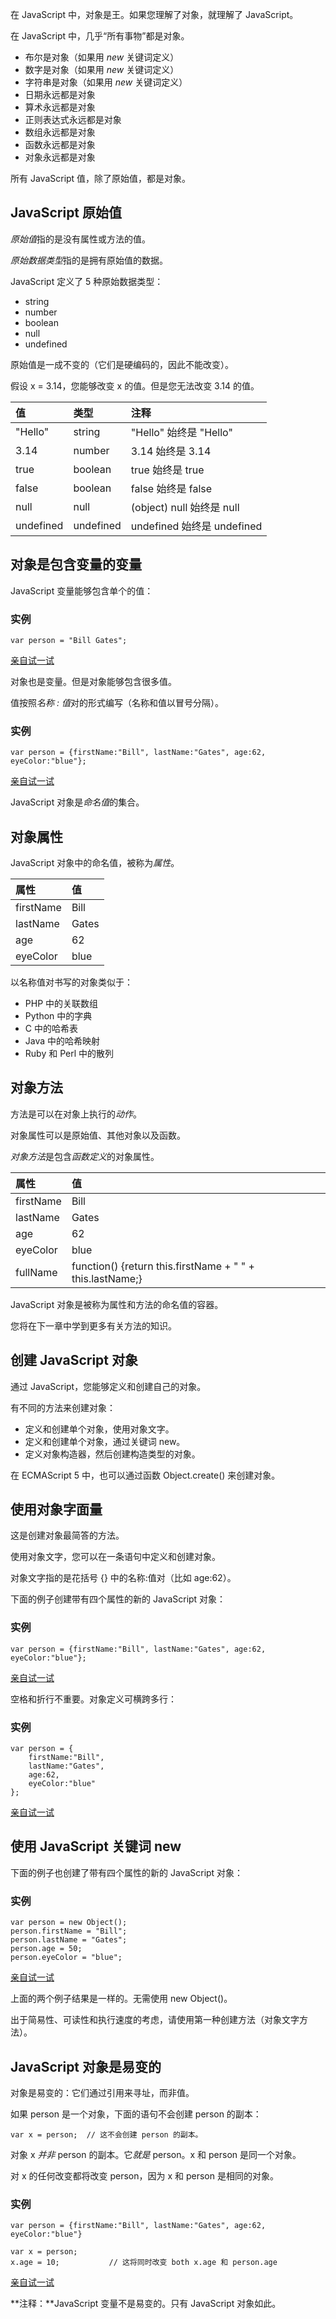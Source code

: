 在 JavaScript 中，对象是王。如果您理解了对象，就理解了 JavaScript。

在 JavaScript 中，几乎“所有事物”都是对象。

- 布尔是对象（如果用 *new* 关键词定义）
- 数字是对象（如果用 *new* 关键词定义）
- 字符串是对象（如果用 *new* 关键词定义）
- 日期永远都是对象
- 算术永远都是对象
- 正则表达式永远都是对象
- 数组永远都是对象
- 函数永远都是对象
- 对象永远都是对象

所有 JavaScript 值，除了原始值，都是对象。

## JavaScript 原始值

*原始值*指的是没有属性或方法的值。

*原始数据类型*指的是拥有原始值的数据。

JavaScript 定义了 5 种原始数据类型：

- string
- number
- boolean
- null
- undefined

原始值是一成不变的（它们是硬编码的，因此不能改变）。

假设 x = 3.14，您能够改变 x 的值。但是您无法改变 3.14 的值。

| 值        | 类型      | 注释                       |
| :-------- | :-------- | :------------------------- |
| "Hello"   | string    | "Hello" 始终是 "Hello"     |
| 3.14      | number    | 3.14 始终是 3.14           |
| true      | boolean   | true 始终是 true           |
| false     | boolean   | false 始终是 false         |
| null      | null      | (object) null 始终是 null  |
| undefined | undefined | undefined 始终是 undefined |

## 对象是包含变量的变量

JavaScript 变量能够包含单个的值：

### 实例

```
var person = "Bill Gates";
```

[亲自试一试](https://www.w3school.com.cn/tiy/t.asp?f=js_object_variable_1)

对象也是变量。但是对象能够包含很多值。

值按照*名称 : 值*对的形式编写（名称和值以冒号分隔）。

### 实例

```
var person = {firstName:"Bill", lastName:"Gates", age:62, eyeColor:"blue"};
```

[亲自试一试](https://www.w3school.com.cn/tiy/t.asp?f=js_object_variable_2)

JavaScript 对象是*命名值*的集合。

## 对象属性

JavaScript 对象中的命名值，被称为*属性*。

| 属性      | 值    |
| :-------- | :---- |
| firstName | Bill  |
| lastName  | Gates |
| age       | 62    |
| eyeColor  | blue  |

以名称值对书写的对象类似于：

- PHP 中的关联数组
- Python 中的字典
- C 中的哈希表
- Java 中的哈希映射
- Ruby 和 Perl 中的散列

## 对象方法

方法是可以在对象上执行的*动作*。

对象属性可以是原始值、其他对象以及函数。

*对象方法*是包含*函数定义*的对象属性。

| 属性      | 值                                                        |
| :-------- | :-------------------------------------------------------- |
| firstName | Bill                                                      |
| lastName  | Gates                                                     |
| age       | 62                                                        |
| eyeColor  | blue                                                      |
| fullName  | function() {return this.firstName + " " + this.lastName;} |

JavaScript 对象是被称为属性和方法的命名值的容器。

您将在下一章中学到更多有关方法的知识。

## 创建 JavaScript 对象

通过 JavaScript，您能够定义和创建自己的对象。

有不同的方法来创建对象：

- 定义和创建单个对象，使用对象文字。
- 定义和创建单个对象，通过关键词 new。
- 定义对象构造器，然后创建构造类型的对象。

在 ECMAScript 5 中，也可以通过函数 Object.create() 来创建对象。

## 使用对象字面量

这是创建对象最简答的方法。

使用对象文字，您可以在一条语句中定义和创建对象。

对象文字指的是花括号 {} 中的名称:值对（比如 age:62）。

下面的例子创建带有四个属性的新的 JavaScript 对象：

### 实例

```
var person = {firstName:"Bill", lastName:"Gates", age:62, eyeColor:"blue"};
```

[亲自试一试](https://www.w3school.com.cn/tiy/t.asp?f=js_object_create_1)

空格和折行不重要。对象定义可横跨多行：

### 实例

```
var person = {
    firstName:"Bill",
    lastName:"Gates",
    age:62,
    eyeColor:"blue"
};
```

[亲自试一试](https://www.w3school.com.cn/tiy/t.asp?f=js_object_create_2)

## 使用 JavaScript 关键词 new

下面的例子也创建了带有四个属性的新的 JavaScript 对象：

### 实例

```
var person = new Object();
person.firstName = "Bill";
person.lastName = "Gates";
person.age = 50;
person.eyeColor = "blue"; 
```

[亲自试一试](https://www.w3school.com.cn/tiy/t.asp?f=js_object_create_new)

上面的两个例子结果是一样的。无需使用 new Object()。

出于简易性、可读性和执行速度的考虑，请使用第一种创建方法（对象文字方法）。

## JavaScript 对象是易变的

对象是易变的：它们通过引用来寻址，而非值。

如果 person 是一个对象，下面的语句不会创建 person 的副本：

```
var x = person;  // 这不会创建 person 的副本。
```

对象 x *并非* person 的副本。它*就是* person。x 和 person 是同一个对象。

对 x 的任何改变都将改变 person，因为 x 和 person 是相同的对象。

### 实例

```
var person = {firstName:"Bill", lastName:"Gates", age:62, eyeColor:"blue"}
 
var x = person;
x.age = 10;           // 这将同时改变 both x.age 和 person.age
```

[亲自试一试](https://www.w3school.com.cn/tiy/t.asp?f=js_object_mutable)

**注释：**JavaScript 变量不是易变的。只有 JavaScript 对象如此。